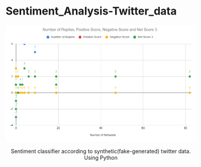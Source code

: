 # Sentiment_Analysis-Twitter_data

<img src="https://github.com/alaminstore/Sentiment_Analysis-Twitter_data/blob/master/Sentiment-Classifier.png">




<p align="center">Sentiment classifier according to synthetic(fake-generated) twitter data. Using Python</p>
